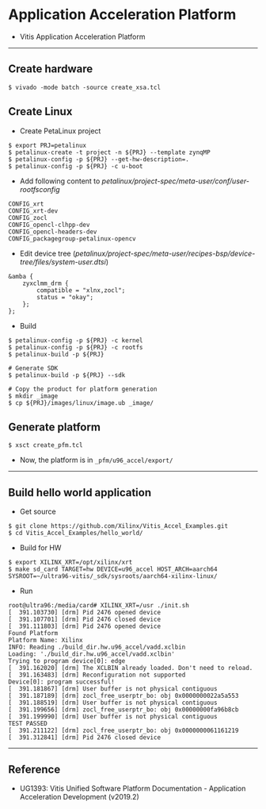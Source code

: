 # Application Acceleration Platform

- Vitis Application Acceleration Platform

***

## Create hardware

```shell-session
$ vivado -mode batch -source create_xsa.tcl
```

## Create Linux

- Create PetaLinux project

```shell-session
$ export PRJ=petalinux
$ petalinux-create -t project -n ${PRJ} --template zynqMP
$ petalinux-config -p ${PRJ} --get-hw-description=.
$ petalinux-config -p ${PRJ} -c u-boot
```

- Add following content to _petalinux/project-spec/meta-user/conf/user-rootfsconfig_

```text
CONFIG_xrt
CONFIG_xrt-dev
CONFIG_zocl
CONFIG_opencl-clhpp-dev
CONFIG_opencl-headers-dev
CONFIG_packagegroup-petalinux-opencv
```

- Edit device tree (_petalinux/project-spec/meta-user/recipes-bsp/device-tree/files/system-user.dtsi_)

```text
&amba {
    zyxclmm_drm {
        compatible = "xlnx,zocl";
        status = "okay";
    };
};
```

- Build

```shell-session
$ petalinux-config -p ${PRJ} -c kernel
$ petalinux-config -p ${PRJ} -c rootfs
$ petalinux-build -p ${PRJ}

# Generate SDK
$ petalinux-build -p ${PRJ} --sdk

# Copy the product for platform generation
$ mkdir _image
$ cp ${PRJ}/images/linux/image.ub _image/
```

## Generate platform

```shell-session
$ xsct create_pfm.tcl
```

- Now, the platform is in ``_pfm/u96_accel/export/``

***

## Build hello world application

- Get source

```shells-session
$ git clone https://github.com/Xilinx/Vitis_Accel_Examples.git
$ cd Vitis_Accel_Examples/hello_world/
```

- Build for HW

```shell-session
$ export XILINX_XRT=/opt/xilinx/xrt
$ make sd_card TARGET=hw DEVICE=u96_accel HOST_ARCH=aarch64 SYSROOT=~/ultra96-vitis/_sdk/sysroots/aarch64-xilinx-linux/
```

- Run

```shell-session
root@ultra96:/media/card# XILINX_XRT=/usr ./init.sh 
[  391.103730] [drm] Pid 2476 opened device
[  391.107701] [drm] Pid 2476 closed device
[  391.111803] [drm] Pid 2476 opened device
Found Platform
Platform Name: Xilinx
INFO: Reading ./build_dir.hw.u96_accel/vadd.xclbin
Loading: './build_dir.hw.u96_accel/vadd.xclbin'
Trying to program device[0]: edge
[  391.162020] [drm] The XCLBIN already loaded. Don't need to reload.
[  391.163483] [drm] Reconfiguration not supported
Device[0]: program successful!
[  391.181867] [drm] User buffer is not physical contiguous
[  391.187189] [drm] zocl_free_userptr_bo: obj 0x0000000022a5a553
[  391.188519] [drm] User buffer is not physical contiguous
[  391.199656] [drm] zocl_free_userptr_bo: obj 0x00000000fa96b8cb
[  391.199990] [drm] User buffer is not physical contiguous
TEST PASSED
[  391.211122] [drm] zocl_free_userptr_bo: obj 0x0000000061161219
[  391.312841] [drm] Pid 2476 closed device
```

***

## Reference

- UG1393: Vitis Unified Software Platform Documentation - Application Acceleration Development (v2019.2)
